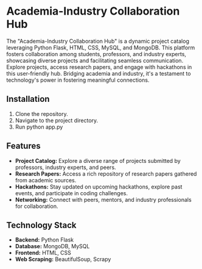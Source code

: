 # Academia-Industry Collaboration Hub

The "Academia-Industry Collaboration Hub"  is a dynamic project catalog leveraging Python Flask, HTML, CSS, MySQL, and MongoDB. This platform fosters collaboration among students, professors, and industry experts, showcasing diverse projects and facilitating seamless communication. Explore projects, access research papers, and engage with hackathons in this user-friendly hub. Bridging academia and industry, it's a testament to technology's power in fostering meaningful connections.

## Installation

1. Clone the repository.
2. Navigate to the project directory.
3. Run python app.py

## Features

- **Project Catalog:** Explore a diverse range of projects submitted by professors, industry experts, and peers.
- **Research Papers:** Access a rich repository of research papers gathered from academic sources.
- **Hackathons:** Stay updated on upcoming hackathons, explore past events, and participate in coding challenges.
- **Networking:** Connect with peers, mentors, and industry professionals for collaboration.

## Technology Stack

- **Backend:** Python Flask
- **Database:** MongoDB, MySQL
- **Frontend:** HTML, CSS
- **Web Scraping:** BeautifulSoup, Scrapy
